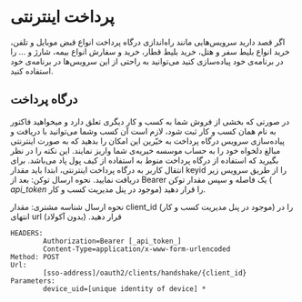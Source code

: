 # پرداخت اینترنتی
 اگر قصد دارید سرویس‌هایی مانند راه‌اندازی درگاه پرداخت انواع قبض موبایل و تلفن، خرید انواع بلیط سفر و هتل، خرید بلیط قطار، خرید و سفارش انواع بیمه، شارژ و ... را در برنامه‌ی خود پیاده‌سازی کنید می‌توانید به راحتی از این سرویس‌ها در برنامه‌ی خود استفاده کنید.

## درگاه پرداخت
در صورتی که بخشی از فروش شما به کسب و کار دیگری تعلق دارد و میخواهید فاکتور به نام همان کسب و کار ثبت شود، لازم است آن کسب وشما می‌توانید با دریافت و پیاده‌سازی سرویس درگاه پرداخت به خیّرین این امکان را بدهید که به صورت اینترنتی مبالغ دلخواه خود را به حساب موسسه خیریه‌ی شما واریز نمایند. این نکته را در نظر بگیرید که استفاده از درگاه پرداخت منوط به استفاده از کیف‌ پول پاد می‌باشد.
 برای انتقال کاربر به درگاه پرداخت اینترنتی، ابتدا باید مقدار keyid را از طریق سرویس زیر دریافت نمایید.
نحوه ارسال توکن: بعد از Bearer یک فاصله و سپس مقدار توکن ( _api_token_ موجود در پنل مدیریت کسب و کار) را قرار دهید.

نحوه ارسال شناسه مشتری: مقدار client_id (موجود در پنل مدیریت کسب و کار) را در انتهای url  قرار دهید. (بدون آکولاد)

```
HEADERS:
        Authorization=Bearer [_api_token_]
        Content-Type=application/x-www-form-urlencoded
Method: POST
Url:
        [sso-address]/oauth2/clients/handshake/{client_id}
Parameters:
        device_uid=[unique identity of device] *
```


<div class="box-end">
</div>
